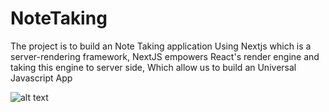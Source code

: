 # NoteTaking

The project is to build an Note Taking application
Using Nextjs which is a server-rendering framework, NextJS empowers React's render engine and taking this engine to server side,
Which allow us to build an Universal Javascript App


![alt text](https://raw.githubusercontent.com/trandainhan/NoteTaking/development/static/image/index.png)
